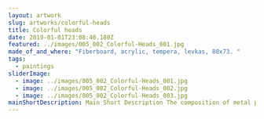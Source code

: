 ```yaml
---
layout: artwork
slug: artworks/colorful-heads
title: Colorful heads
date: 2019-01-01T23:08:40.180Z
featured: ../images/005_002_Colorful-Heads_001.jpg
made_of_and_where: "Fiberboard, acrylic, tempera, levkas, 80x73. "
tags:
  - paintings
sliderImage:
  - image: ../images/005_002_Colorful-Heads_001.jpg
  - image: ../images/005_002_Colorful-Heads_002.jpg
  - image: ../images/005_002_Colorful-Heads_003.jpg
mainShortDescription: Main Short Description The composition of metal parts of old bicycles and other metal parts is transformed into the shape of a creature.
---
```

